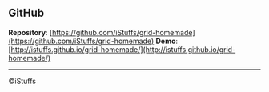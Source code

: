 ## GitHub

**Repository**: [https://github.com/iStuffs/grid-homemade](https://github.com/iStuffs/grid-homemade)
**Demo**: [http://istuffs.github.io/grid-homemade/](http://istuffs.github.io/grid-homemade/)

---
©iStuffs